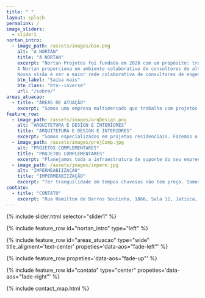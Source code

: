 ```yaml
---
title: " "
layout: splash
permalink: /
image_sliders:
  - slider1
nortan_intro:
  - image_path: /assets/images/bio.png
    alt: "A NORTAN"
    title: "A NORTAN"
    excerpt: "Nortan Projetos foi fundada em 2020 com um propósito: transformar conhecimento e informação em resultados financeiros em benefício de nossos consultores e parceiros.<br><br>
    A Nortan proporciona um ambiente colaborativo de consultores de alta performance voltados para a prestação de serviços relacionados à produção, gestão e solução de espaços para construção civil e meio ambiente.<br><br>
    Nossa visão é ser a maior rede colaborativa de consultores de engenharia e arquitetura, sendo refer&encia como uma rede de conexões que proporciona múltiplos canais de venda no mercado, segurança, visibilidade e valorização profissional.<br><br>Trabalhe com a Nortan de qualquer lugar do Brasil e descubra o seu valor."
    btn_label: "Saiba mais"
    btn_class: "btn--inverse"
    url: "/sobre/"
areas_atuacao:
  - title: "ÁREAS DE ATUAÇÃO"
    excerpt: "Somos uma empresa multimercado que trabalha com projetos arquitetônicos, design de interiores, acompanhamento de obras, impermeabilização de obras, projeto hidrossanitário, elétrico, licenciamento ambiental de empreendimentos e recursos hídricos.<br><br>Abaixo segue nossa linha da Construção Civil."
feature_row:
  - image_path: /assets/images/arqDesign.png
    alt: "ARQUITETURA E DESIGN E INTERIORES"
    title: "ARQUITETURA E DESIGN E INTERIORES"
    excerpt: "Somos especializados em projetos residenciais. Fazemos o atendimento personalizado para concepção do projeto junto ao cliente, cuidando do exterior e do interior da sua residência até que seu lar esteja pronto para morar."
  - image_path: /assets/images/projComp.jpg
    alt: "PROJETOS COMPLEMENTARES"
    title: "PROJETOS COMPLEMENTARES"
    excerpt: "Planejamos toda a infraestrutura de suporte do seu empreendimento. projetos estruturais econômicos, projetos hidrossanitário e elétrico sustentáveis, buscando a reutilização da água e aproveitamento de energia de fontes renováveis."
  - image_path: /assets/images/imperm.jpg
    alt: "IMPERMEABIIZAÇÃO"
    title: "IMPERMEABIIZAÇÃO"
    excerpt: "Ter tranquilidade em tempos chuvosos não tem preço. Somos especializados em identificação de pontos de infiltração, levando soluções eficientes para sua obra. Executamos pensando na segurança à longo prazo, por isso damos 5 anos de garantia"
contato:
  - title: "CONTATO"
    excerpt: "Rua Hamilton de Barros Soutinho, 1866, Sala 12, Jatiúca, Maceió, Alagoas<br>contato@nortanprojetos.com<br>(82) 99916-4578"
---
```

{% include slider.html selector="slider1" %}

{% include feature_row id="nortan_intro" type="left" %}

{% include feature_row id="areas_atuacao" type="wide" title_aligment='text-center' propeties='data-aos="fade-left"' %}

{% include feature_row propeties='data-aos="fade-up"' %}

{% include feature_row id="contato" type="center" propeties='data-aos="fade-right"' %}

{% include contact_map.html %}
